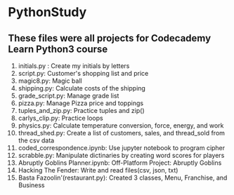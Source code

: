 # PythonStudy

## These files were all projects for Codecademy Learn Python3 course

1. initials.py : Create my initials by letters
2. script.py: Customer's shopping list and price
3. magic8.py: Magic ball
4. shipping.py: Calculate costs of the shipping
5. grade_script.py: Manage grade list
6. pizza.py: Manage Pizza price and toppings
7. tuples_and_zip.py: Practice tuples and zip()
8. carlys_clip.py: Practice loops
9. physics.py: Calculate temperature conversion, force, energy, and work
10. thread_shed.py: Create a list of customers, sales, and thread_sold from the csv data
11. coded_correspondence.ipynb: Use jupyter notebook to program cipher
12. scrabble.py: Manipulate dictinaries by creating word scores for players
13. Abruptly Goblins Planner.ipynb: Off-Platform Project: Abruptly Goblins
14. Hacking The Fender: Write and read files(csv, json, txt)
15. Basta Fazoolin'(restaurant.py): Created 3 classes, Menu, Franchise, and Business
